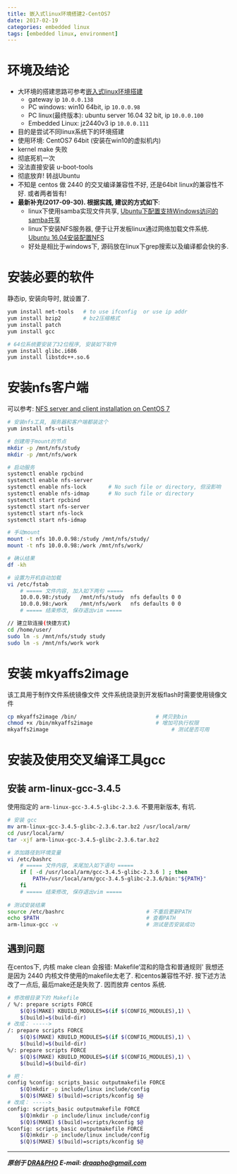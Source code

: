 ```yaml
---
title: 嵌入式linux环境搭建2-CentOS7
date: 2017-02-19
categories: embedded linux
tags: [embedded linux, environment]
---
```



# 环境及结论

- 大环境的搭建思路可参考[嵌入式linux环境搭建](https://draapho.github.io/2017/02/16/1705-linux-env/)
  - gateway ip `10.0.0.138`
  - PC windows: win10 64bit, ip `10.0.0.98`
  - PC linux(最终版本): ubuntu server 16.04 32 bit, ip `10.0.0.100`
  - Embedded Linux: jz2440v3 ip `10.0.0.111`
- 目的是尝试不同linux系统下的环境搭建
- 使用环境: CentOS7 64bit (安装在win10的虚拟机内)
- kernel make 失败
- 彻底死机一次
- 没法直接安装 u-boot-tools
- 彻底放弃! 转战Ubuntu
- 不知是 centos 做 2440 的交叉编译兼容性不好, 还是64bit linux的兼容性不好. 或者两者皆有!
- **最新补充(2017-09-30). 根据实践, 建议的方式如下**:
  - linux下使用samba实现文件共享, [Ubuntu下配置支持Windows访问的samba共享](https://draapho.github.io/2017/07/06/1718-linux-samba/)
  - linux下安装NFS服务器, 便于让开发板linux通过网络加载文件系统. [Ubuntu 16.04安装配置NFS](http://blog.topspeedsnail.com/archives/908)
  - 好处是相比于windows下, 源码放在linux下grep搜索以及编译都会快的多.

# 安装必要的软件
静态ip, 安装向导时, 就设置了.

``` bash
yum install net-tools 	# to use ifconfig  or use ip addr
yum install bzip2		# bz2压缩格式
yum install patch
yum install gcc

# 64位系统要安装了32位程序, 安装如下软件
yum install glibc.i686
yum install libstdc++.so.6
```

# 安装nfs客户端

可以参考: [NFS server and client installation on CentOS 7](https://www.howtoforge.com/nfs-server-and-client-on-centos-7)

``` bash
# 安装nfs工具, 服务器和客户端都装这个
yum install nfs-utils

# 创建用于mount的节点
mkdir -p /mnt/nfs/study
mkdir -p /mnt/nfs/work

# 启动服务
systemctl enable rpcbind
systemctl enable nfs-server
systemctl enable nfs-lock       # No such file or directory, 但没影响
systemctl enable nfs-idmap      # No such file or directory
systemctl start rpcbind
systemctl start nfs-server
systemctl start nfs-lock
systemctl start nfs-idmap

# 手动mount
mount -t nfs 10.0.0.98:/study /mnt/nfs/study/
mount -t nfs 10.0.0.98:/work /mnt/nfs/work/

# 确认结果
df -kh

# 设置为开机自动加载
vi /etc/fstab
    # ===== 文件内容, 加入如下两句 =====
    10.0.0.98:/study   /mnt/nfs/study  nfs defaults 0 0
    10.0.0.98:/work    /mnt/nfs/work   nfs defaults 0 0
    # ===== 结束修改, 保存退出vim =====

// 建立软连接(快捷方式)
cd /home/user/
sudo ln -s /mnt/nfs/study study
sudo ln -s /mnt/nfs/work work
```


# 安装 mkyaffs2image

该工具用于制作文件系统镜像文件
文件系统烧录到开发板flash时需要使用镜像文件

``` bash
cp mkyaffs2image /bin/                         # 拷贝到bin
chmod +x /bin/mkyaffs2image                    # 增加可执行权限
mkyaffs2image                                       # 测试是否可用
```


# 安装及使用交叉编译工具gcc

## 安装 arm-linux-gcc-3.4.5

使用指定的 `arm-linux-gcc-3.4.5-glibc-2.3.6`. 不要用新版本, 有坑.

``` bash
# 安装 gcc
mv arm-linux-gcc-3.4.5-glibc-2.3.6.tar.bz2 /usr/local/arm/
cd /usr/local/arm/
tar -xjf arm-linux-gcc-3.4.5-glibc-2.3.6.tar.bz2

# 添加路径到环境变量
vi /etc/bashrc
    # ===== 文件内容, 末尾加入如下语句 =====
    if [ -d /usr/local/arm/gcc-3.4.5-glibc-2.3.6 ] ; then
        PATH=/usr/local/arm/gcc-3.4.5-glibc-2.3.6/bin:"${PATH}"
    fi
    # ===== 结束修改, 保存退出vim =====
    
# 测试安装结果
source /etc/bashrc							# 不重启更新PATH
echo $PATH									# 查看PATH
arm-linux-gcc -v							# 测试是否安装成功
```

## 遇到问题

在centos下, 内核 make clean 会报错: Makefile‘混和的隐含和普通规则’
我想还是因为 2440 内核文件使用的makefile太老了. 和centos兼容性不好.
按下述方法改了一点后, 最后make还是失败了. 因而放弃 centos 系统.

``` bash
# 修改根目录下的 Makefile
/ %/: prepare scripts FORCE
    $(Q)$(MAKE) KBUILD_MODULES=$(if $(CONFIG_MODULES),1) \
    $(build)=$(build-dir)
# 改成： ----->
/: prepare scripts FORCE
    $(Q)$(MAKE) KBUILD_MODULES=$(if $(CONFIG_MODULES),1) \
    $(build)=$(build-dir)
%/: prepare scripts FORCE
    $(Q)$(MAKE) KBUILD_MODULES=$(if $(CONFIG_MODULES),1) \
    $(build)=$(build-dir)

# 把：
config %config: scripts_basic outputmakefile FORCE
    $(Q)mkdir -p include/linux include/config
    $(Q)$(MAKE) $(build)=scripts/kconfig $@
# 改成： ----->
config: scripts_basic outputmakefile FORCE
    $(Q)mkdir -p include/linux include/config
    $(Q)$(MAKE) $(build)=scripts/kconfig $@
%config: scripts_basic outputmakefile FORCE
    $(Q)mkdir -p include/linux include/config
    $(Q)$(MAKE) $(build)=scripts/kconfig $@
```





----------

***原创于 [DRA&PHO](https://draapho.github.io/) E-mail: draapho@gmail.com***
